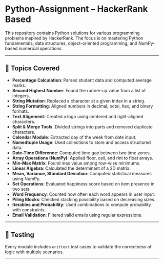 # Python-Assignment – HackerRank Based

This repository contains Python solutions for various programming problems inspired by HackerRank. The focus is on mastering Python fundamentals, data structures, object-oriented programming, and NumPy-based numerical operations.

---

## 📘 Topics Covered

- **Percentage Calculation**: Parsed student data and computed average marks.
- **Second Highest Number**: Found the runner-up value from a list of integers.
- **String Mutation**: Replaced a character at a given index in a string.
- **String Formatting**: Aligned numbers in decimal, octal, hex, and binary formats.
- **Text Alignment**: Created a logo using centered and right-aligned characters.
- **Split & Merge Tools**: Divided strings into parts and removed duplicate characters.
- **Calendar Module**: Extracted day of the week from date input.
- **Namedtuple Usage**: Used collections to store and access structured data.
- **Date-Time Difference**: Computed time gap between two time zones.
- **Array Operations (NumPy)**: Applied floor, ceil, and rint to float arrays.
- **Min-Max Matrix**: Found max value among row-wise minimums.
- **Linear Algebra**: Calculated the determinant of a 2D matrix.
- **Mean, Variance, Standard Deviation**: Computed statistical measures using NumPy.
- **Set Operations**: Evaluated happiness score based on item presence in two sets.
- **Word Frequency**: Counted how often each word appears in user input.
- **Piling Blocks**: Checked stacking possibility based on decreasing sizes.
- **Iterables and Probability**: Used combinations to compute probability with constraints.
- **Email Validation**: Filtered valid emails using regular expressions.

---

## 🧪 Testing

Every module includes `unittest` test cases to validate the correctness of logic with multiple scenarios.

---
